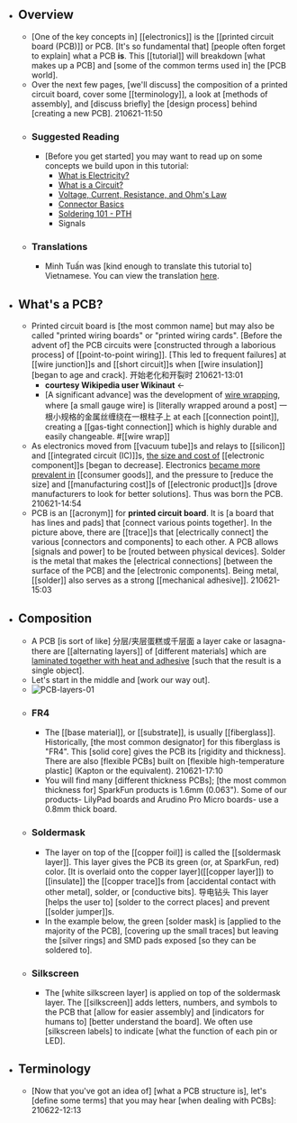 - ## Overview
    - [One of the key concepts in] [[electronics]] is the [[printed circuit board (PCB)]] or PCB. [It's so fundamental that] [people often forget to explain] what a PCB __is__. This [[tutorial]] will breakdown [what makes up a PCB] and [some of the common terms used in] the [PCB world].
    - Over the next few pages, [we'll discuss] the composition of a printed circuit board, cover some [[terminology]], a look at [methods of assembly], and [discuss briefly] the [design process] behind [creating a new PCB].
210621-11:50
    - ### Suggested Reading
        - [Before you get started] you may want to read up on some concepts we build upon in this tutorial:
            - [What is Electricity?](https://learn.sparkfun.com/tutorials/what-is-electricity)
            - [What is a Circuit?](https://learn.sparkfun.com/tutorials/what-is-a-circuit)
            - [Voltage, Current, Resistance, and Ohm's Law](https://learn.sparkfun.com/tutorials/voltage-current-resistance-and-ohms-law)
            - [Connector Basics](https://learn.sparkfun.com/tutorials/connector-basics)
            - [Soldering 101 - PTH](https://learn.sparkfun.com/tutorials/how-to-solder-through-hole-soldering)
            - Signals
    - ### Translations
        - Minh Tuấn was [kind enough to translate this tutorial to] Vietnamese. You can view the translation [here](http://vidieukhien.net/threads/23/).
- ## What's a PCB?
    - Printed circuit board is [the most common name] but may also be called "printed wiring boards" or "printed wiring cards". [Before the advent of] the PCB circuits were [constructed through a laborious process] of [[point-to-point wiring]]. [This led to frequent failures] at [[wire junction]]s and [[short circuit]]s when [[wire insulation]] [began to age and crack]. 开始老化和开裂时
210621-13:01
        - __courtesy Wikipedia user Wikinaut__ <-
        - [A significant advance] was the development of [wire wrapping](http://en.wikipedia.org/wiki/Wire_wrap), where [a small gauge wire] is [literally wrapped around a post] 一根小规格的金属丝缠绕在一根柱子上 at each [[connection point]], creating a [[gas-tight connection]] which is highly durable and easily changeable. #[[wire wrap]]
    - As electronics moved from [[vacuum tube]]s and relays to [[silicon]] and [[integrated circuit (IC)]]s, [the size and cost of](((b2pD9dylf))) [[electronic component]]s [began to decrease]. Electronics [became more prevalent in](((CAAXa62nz))) [[consumer goods]], and the pressure to [reduce the size] and [[manufacturing cost]]s of [[electronic product]]s [drove manufacturers to look for better solutions]. Thus was born the PCB.
210621-14:54
    - PCB is an [[acronym]] for __printed circuit board__. It is [a board that has lines and pads] that [connect various points together]. In the picture above, there are [[trace]]s that [electrically connect] the various [connectors and components] to each other. A PCB allows [signals and power] to be [routed between physical devices]. Solder is the metal that makes the [electrical connections] [between the surface of the PCB] and the [electronic components]. Being metal, [[solder]] also serves as a strong [[mechanical adhesive]]. 
210621-15:03
- ## Composition
    - A PCB [is sort of like] 分层/夹层蛋糕或千层面 a layer cake or lasagna- there are [[alternating layers]] of [different materials] which are [laminated together with heat and adhesive](((eUFU2vtjx))) [such that the result is a single object].
    - Let's start in the middle and [work our way out].
    - ![PCB-layers-01](https://cdn.sparkfun.com/r/700-700/assets/3/f/c/b/c/50d0c95bce395fd321000000.png)
    - ### FR4
        - The [[base material]], or [[substrate]], is usually [[fiberglass]]. Historically, [the most common designator] for this fiberglass is "FR4". This [solid core] gives the PCB its [rigidity and thickness]. There are also [flexible PCBs] built on [flexible high-temperature plastic] (Kapton or the equivalent).
210621-17:10
        - You will find many [different thickness PCBs]; [the most common thickness for] SparkFun products is 1.6mm (0.063"). Some of our products- LilyPad boards and Arudino Pro Micro boards- use a 0.8mm thick board.
    - ### Soldermask
        - The layer on top of the [[copper foil]] is called the [[soldermask layer]]. This layer gives the PCB its green (or, at SparkFun, red) color. [It is overlaid onto the copper layer]([[copper layer]]) to [[insulate]] the [[copper trace]]s from [accidental contact with other metal], solder, or [conductive bits]. 导电钻头 This layer [helps the user to] [solder to the correct places] and prevent [[solder jumper]]s. 
        - In the example below, the green [solder mask] is [applied to the majority of the PCB], [covering up the small traces] but leaving the [silver rings] and SMD pads exposed [so they can be soldered to].
    - ### Silkscreen
        - The [white silkscreen layer] is applied on top of the soldermask layer. The [[silkscreen]] adds letters, numbers, and symbols to the PCB that [allow for easier assembly] and [indicators for humans to] [better understand the board]. We often use [silkscreen labels] to indicate [what the function of each pin or LED].
- ## Terminology
    - [Now that you've got an idea of] [what a PCB structure is], let's [define some terms] that you may hear [when dealing with PCBs]:
210622-12:13
